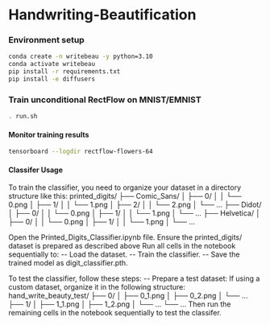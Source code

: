 # Handwriting-Beautification


### Environment setup
```sh
conda create -n writebeau -y python=3.10
conda activate writebeau
pip install -r requirements.txt
pip install -e diffusers
```

### Train unconditional RectFlow on MNIST/EMNIST
```sh
. run.sh
```

<!--
### Train unconditional RectFlow on Flowers datatset
```sh
python train_unconditional.py \
  --dataset_name="huggan/flowers-102-categories" \
  --resolution=64 --center_crop --random_flip \
  --output_dir="rectflow-flowers-64" \
  --train_batch_size=128 \
  --num_epochs=100 \
  --gradient_accumulation_steps=1 \
  --learning_rate=1e-4 \
  --lr_warmup_steps=500 \
  --mixed_precision=no
```
-->

#### Monitor training results
```sh
tensorboard --logdir rectflow-flowers-64
```


#### Classifer Usage
To train the classifier, you need to organize your dataset in a directory structure like this:
printed_digits/
├── Comic_Sans/
│   ├── 0/
│   │   └── 0.png
│   ├── 1/
│   │   └── 1.png
│   ├── 2/
│   │   └── 2.png
│   └── ...
├── Didot/
│   ├── 0/
│   │   └── 0.png
│   ├── 1/
│   │   └── 1.png
│   └── ...
├── Helvetica/
│   ├── 0/
│   │   └── 0.png
│   ├── 1/
│   │   └── 1.png
│   └── ...

Open the Printed_Digits_Classifier.ipynb file.
Ensure the printed_digits/ dataset is prepared as described above
Run all cells in the notebook sequentially to:
-- Load the dataset.
-- Train the classifier.
-- Save the trained model as digit_classifier.pth.

To test the classifier, follow these steps:
-- Prepare a test dataset:
If using a custom dataset, organize it in the following structure:
hand_write_beauty_test/
├── 0/
│   ├── 0_1.png
│   ├── 0_2.png
│   └── ...
├── 1/
│   ├── 1_1.png
│   ├── 1_2.png
│   └── ...
└── ...
Then run the remaining cells in the notebook sequentially to test the classifer.

